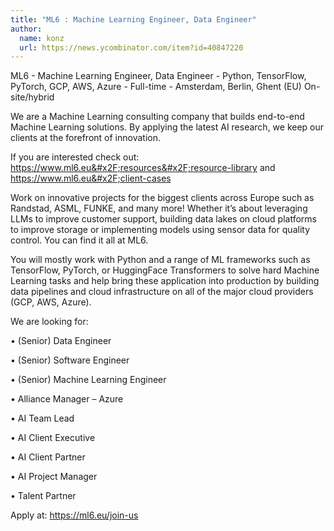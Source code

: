 ```yaml
---
title: "ML6 : Machine Learning Engineer, Data Engineer"
author:
  name: konz
  url: https://news.ycombinator.com/item?id=40847220
---
```

ML6 - Machine Learning Engineer, Data Engineer - Python, TensorFlow, PyTorch, GCP, AWS, Azure - Full-time - Amsterdam, Berlin, Ghent (EU) On-site&#x2F;hybrid

We are a Machine Learning consulting company that builds end-to-end Machine Learning solutions. By applying the latest AI research, we keep our clients at the forefront of innovation.

If you are interested check out: <a href="https:&#x2F;&#x2F;www.ml6.eu&#x2F;resources&#x2F;resource-library" rel="nofollow">https:&#x2F;&#x2F;www.ml6.eu&#x2F;resources&#x2F;resource-library</a> and <a href="https:&#x2F;&#x2F;www.ml6.eu&#x2F;client-cases" rel="nofollow">https:&#x2F;&#x2F;www.ml6.eu&#x2F;client-cases</a>

Work on innovative projects for the biggest clients across Europe such as Randstad, ASML, FUNKE, and many more! Whether it’s about leveraging LLMs to improve customer support, building data lakes on cloud platforms to improve storage or implementing models using sensor data for quality control. You can find it all at ML6.

You will mostly work with Python and a range of ML frameworks such as TensorFlow, PyTorch, or HuggingFace Transformers to solve hard Machine Learning tasks and help bring these application into production by building data pipelines and cloud infrastructure on all of the major cloud providers (GCP, AWS, Azure).

We are looking for:

• (Senior) Data Engineer

• (Senior) Software Engineer

• (Senior) Machine Learning Engineer

• Alliance Manager – Azure

• AI Team Lead

• AI Client Executive

• AI Client Partner

• AI Project Manager

• Talent Partner

Apply at: <a href="https:&#x2F;&#x2F;ml6.eu&#x2F;join-us" rel="nofollow">https:&#x2F;&#x2F;ml6.eu&#x2F;join-us</a>

